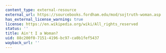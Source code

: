 ```yaml
---
content_type: external-resource
external_url: https://sourcebooks.fordham.edu/mod/sojtruth-woman.asp
has_external_license_warning: true
license: https://en.wikipedia.org/wiki/All_rights_reserved
status: ''
title: Ain't I a Woman?
uid: 88c200f0-7151-4196-bc97-ca0b1fef5437
wayback_url: ''
---
```

